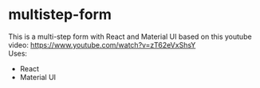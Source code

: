 # multistep-form
This is a multi-step form with React and Material UI based on this youtube video:
https://www.youtube.com/watch?v=zT62eVxShsY \
Uses:
* React
* Material UI
